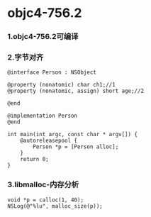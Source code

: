 # objc4-756.2


### 1.objc4-756.2可编译

### 2.字节对齐
~~~
@interface Person : NSObject

@property (nonatomic) char ch1;//1
@property (nonatomic, assign) short age;//2

@end

@implementation Person
@end

int main(int argc, const char * argv[]) {
    @autoreleasepool {
        Person *p = [Person alloc];
    }
    return 0;
}
~~~

### 3.libmalloc-内存分析
~~~
void *p = calloc(1, 40);
NSLog(@"%lu", malloc_size(p));
~~~

